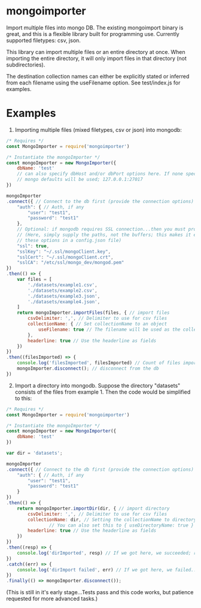# mongoimporter
Import multiple files into mongo DB. The existing mongoimport binary is great, and this is a flexible library built for programming use. Currently supported filetypes: csv, json.

This library can import multiple files or an entire directory at once. When importing the entire directory, it will only import files in that directory (not subdirectories).

The destination collection names can either be explicitly stated or inferred from each filename using the useFilename option. See test/index.js for examples.

# Examples
1. Importing multiple files (mixed filetypes, csv or json) into mongodb:
```javascript
/* Requires */
const MongoImporter = require('mongoimporter')

/* Instantiate the mongoImporter */
const mongoImporter = new MongoImporter({
    dbName: 'test'
    // can also specify dbHost and/or dbPort options here. If none specified,
    // mongo defaults will be used; 127.0.0.1:27017
})

mongoImporter
.connect({ // Connect to the db first (provide the connection options)
    "auth": { // Auth, if any
        "user": "test1",
        "password": "test1"
    },
    // Optional: if mongodb requires SSL connection...then you must provide appropriate options
    // (Here, simply supply the paths, not the buffers; this makes it easy for you to stash
    // these options in a config.json file)
    "ssl": true,
    "sslKey": "~/.ssl/mongoClient.key",
    "sslCert": "~/.ssl/mongoClient.crt",
    "sslCA": "/etc/ssl/mongo_dev/mongod.pem"
})
.then(() => {
    var files = [
        './datasets/example1.csv',
        './datasets/example2.csv',
        './datasets/example3.json',
        './datasets/example4.json',
    ]
    return mongoImporter.importFiles(files, { // import files
        csvDelimiter: ',', // Delimiter to use for csv files
        collectionName: { // Set collectionName to an object
            useFilename: true // The filename will be used as the collectionName
        },
        headerline: true // Use the headerline as fields
    })
})
.then((filesImported) => {
    console.log('filesImported', filesImported) // Count of files imported
    mongoImporter.disconnect(); // disconnect from the db
})
```

2. Import a directory into mongodb. Suppose the directory "datasets" consists of the files from example 1. Then the code would be simplified to this:
```javascript
/* Requires */
const MongoImporter = require('mongoimporter')

/* Instantiate the mongoImporter */
const mongoImporter = new MongoImporter({
    dbName: 'test'
})

var dir = 'datasets';

mongoImporter
.connect({ // Connect to the db first (provide the connection options)
    "auth": { // Auth, if any
        "user": "test1",
        "password": "test1"
    }
})
.then(() => {
    return mongoImporter.importDir(dir, { // import directory
        csvDelimiter: ',', // Delimiter to use for csv files
        collectionName: dir, // Setting the collectionName to directory name explicitly (but it can be any string you want)
                // You can also set this to { useDirectoryName: true } to use the directoryName as the collectionName.
        headerline: true // Use the headerline as fields
    })    
})
.then((resp) => {
    console.log('dirImported', resp) // If we got here, we succeeded; resp is count of files imported
})
.catch((err) => {
    console.log('dirImport failed', err) // If we got here, we failed...read the err.
})
.finally(() => mongoImporter.disconnect());
```

(This is still in it's early stage...Tests pass and this code works, but patience requested for more advanced tasks.)
